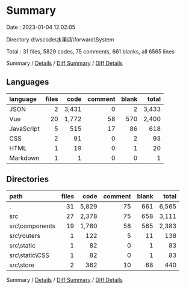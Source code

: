 # Summary

Date : 2023-01-04 12:02:05

Directory d:\\vscode\\水果店\\forward\\System

Total : 31 files,  5829 codes, 75 comments, 661 blanks, all 6565 lines

Summary / [Details](details.md) / [Diff Summary](diff.md) / [Diff Details](diff-details.md)

## Languages
| language | files | code | comment | blank | total |
| :--- | ---: | ---: | ---: | ---: | ---: |
| JSON | 2 | 3,431 | 0 | 2 | 3,433 |
| Vue | 20 | 1,772 | 58 | 570 | 2,400 |
| JavaScript | 5 | 515 | 17 | 86 | 618 |
| CSS | 2 | 91 | 0 | 2 | 93 |
| HTML | 1 | 19 | 0 | 1 | 20 |
| Markdown | 1 | 1 | 0 | 0 | 1 |

## Directories
| path | files | code | comment | blank | total |
| :--- | ---: | ---: | ---: | ---: | ---: |
| . | 31 | 5,829 | 75 | 661 | 6,565 |
| src | 27 | 2,378 | 75 | 658 | 3,111 |
| src\\components | 19 | 1,760 | 58 | 565 | 2,383 |
| src\\routers | 1 | 122 | 5 | 11 | 138 |
| src\\static | 1 | 82 | 0 | 1 | 83 |
| src\\static\\CSS | 1 | 82 | 0 | 1 | 83 |
| src\\store | 2 | 362 | 10 | 68 | 440 |

Summary / [Details](details.md) / [Diff Summary](diff.md) / [Diff Details](diff-details.md)